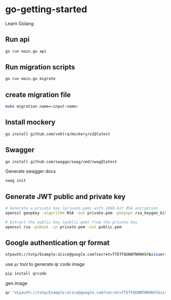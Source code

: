 # go-getting-started
Learn Golang

## Run api

```bash
go run main.go api
```

## Run migration scripts

```bash
go run main.go migrate
```

## create migration file

```bash
make migration name=<input-name>
```

## Install mockery

```bash
go install github.com/vektra/mockery/v2@latest
```

## Swagger

```bash
go install github.com/swaggo/swag/cmd/swag@latest
```

Generate swagger docs

```bash
swag init
```

## Generate JWT public and private key

```bash
# Generate a private key (private.pem) with 2048-bit RSA encryption
openssl genpkey -algorithm RSA -out private.pem -pkeyopt rsa_keygen_bits:2048

# Extract the public key (public.pem) from the private key
openssl rsa -pubout -in private.pem -out public.pem
```

## Google authentication qr format

```bash
otpauth://totp/Example:alice@google.com?secret=TTETFQGNNTNRHHSY&issuer=Example
```

use `qr` tool to generate qr code image

```bash
pip install qrcode
```

gen image

```bash
qr "otpauth://totp/Example:alice@google.com?secret=TTETFQGNNTNRHHSY&issuer=Example"
```